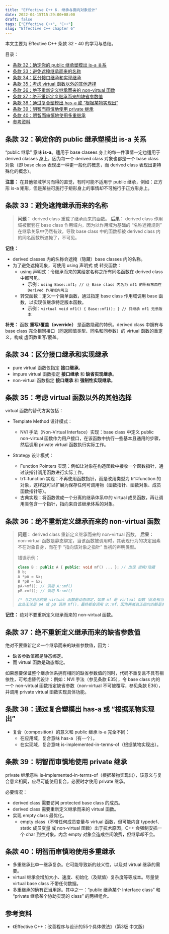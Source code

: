 ```yaml
---
title: "Effective C++ 6. 继承与面向对象设计"
date: 2022-04-15T15:29:00+08:00
draft: false
tags: ["Effective C++", "C++"]
slug: "Effective C++ chapter 6"
---
```


本文主要为 Effective C++ 条款 32 - 40 的学习与总结。

目录：

- [条款 32：确定你的 public 继承塑模出 is-a 关系](#条款-32确定你的-public-继承塑模出-is-a-关系)
- [条款 33：避免遮掩继承而来的名称](#条款-33避免遮掩继承而来的名称)
- [条款 34：区分接口继承和实现继承](#条款-34区分接口继承和实现继承)
- [条款 35：考虑 virtual 函数以外的其他选择](#条款-35考虑-virtual-函数以外的其他选择)
- [条款 36：绝不重新定义继承而来的 non-virtual 函数](#条款-36绝不重新定义继承而来的-non-virtual-函数)
- [条款 37：绝不重新定义继承而来的缺省参数值](#条款-37绝不重新定义继承而来的缺省参数值)
- [条款 38：通过复合塑模出 has-a 或 “根据某物实现出”](#条款-38通过复合塑模出-has-a-或-根据某物实现出)
- [条款 39：明智而审慎地使用 private 继承](#条款-39明智而审慎地使用-private-继承)
- [条款 40：明智而审慎地使用多重继承](#条款-40明智而审慎地使用多重继承)
- [参考资料](#参考资料)

## 条款 32：确定你的 public 继承塑模出 is-a 关系

“public 继承” 意味 **is-a**。适用于 base clasees 身上的每一件事情一定也适用于 derived classes 身上，因为每一个 derived class 对象也都是一个 base class 对象（即 base class 表现出一种更一般化的概念，而 derived class 表现出更特殊化的概念）。

**注意：** 在其他领域学习而得的直觉，有时可能不适用于 public 继承，例如：正方形 is-a 矩形，但是某些可施行于矩形身上的事情却不可施行于正方形身上。

## 条款 33：避免遮掩继承而来的名称

> **问题：** derived class 重载了继承而来的函数。
> **后果：** derived class 作用域被嵌套在 base class 作用域内，因为以作用域为基础的 “名称遮掩规则” 在继承关系中仍然有效，导致 base class 中的函数都被 derived class 内的同名函数所遮掩了，不可见。

**记住：**

* derived classes 内的名称会遮掩（隐藏）base classes 内的名称。
* 为了避免遮掩现象，可使用 using 声明式 或 转交函数：
  * using 声明式：令继承而来的某给定名称之所有同名函数在 derived class 中都可见。
    * 示例：`using Base::mf1; // 让 Base class 内名为 mf1 的所有东西在 Derived 作用域内可见`
  * 转交函数：定义一个简单函数，通过指定 base class 作用域调用 base 函数，以实现仅继承特定版本函数。
    * 示例：`virtual void mf1() { Base::mf1(); } // 只继承 mf1 无参版本`

**补充：** 函数 **重写/覆盖（override）** 是函数隐藏的特例。derived class 中拥有与 base class 完全相同接口（同返回值类型、同名和同参数）的 virtual 函数的重定义，构成 虚函数重写/覆盖。

## 条款 34：区分接口继承和实现继承

* pure virtual 函数仅指定 **接口继承**。
* impure virtual 函数指定 **接口继承** 和 **缺省实现继承**。
* non-virtual 函数指定 **接口继承** 和 **强制性实现继承**。

## 条款 35：考虑 virtual 函数以外的其他选择

virtual 函数的替代方案包括：

* Template Method 设计模式：
  * NVI 手法（Non-Virtual Interface）实现：base class 中定义 public non-virtual 函数作为用户接口，在该函数中执行一些基本且通用的步骤，然后调用 private virtual 函数执行实际工作。

* Strategy 设计模式：
  * Function Pointers 实现：例如让对象在构造函数中接收一个函数指针，通过该指针调用函数进行实际工作。
  * tr1::function 实现：不再使用函数指针，而是改用类型为 tr1::function 的对象，这样就可以扩展为保存任何可调用物（函数指针、函数对象、成员函数指针等）。
  * 古典实现：将函数做成一个分离的继承体系中的 virtual 成员函数，再让调用类包含一个指针，指向来自该继承体系的对象。

## 条款 36：绝不重新定义继承而来的 non-virtual 函数

> **问题：** derived class 重新定义继承而来的 non-virtual 函数。
> **后果：** non-virtual 函数是静态绑定，当该函数被调用时，其表现行为的决定因素不在对象自身，而在于 “指向该对象之指针” 当初的声明类型。
>
> 错误示例：
>
> ```C++
> class B : public A { public: void mf() ... }; // 出现 遮掩/隐藏
> B b;
> A *pA = &x;
> B *pB = &x;
> pA->mf(); // 调用 A::mf()
> pB->mf(); // 调用 B::mf()
>
> /* 与之对比的是 virtual 函数是动态绑定，如果 mf 是 virtual 函数（此处相当于 class B 覆写了 class A 实现）
> 此处无论是 pA 或 pB 调用 mf()，最终都会调用 B::mf，因为两者真正指向的都是类型为 B 的对象 */
> ```

**记住：** 绝对不要重新定义继承而来的 non-virtual 函数。

## 条款 37：绝不重新定义继承而来的缺省参数值

绝对不要重新定义一个继承而来的缺省参数值，因为：

* 缺省参数值都是静态绑定。
* 而 virtual 函数是动态绑定。

如果想要保证整个继承体系拥有相同的缺省参数值的同时，代码不重复且不具有相依性，可考虑替代设计：例如：NVI 手法（参见条款 E35），令 base class 内的一个 non-virtual 函数指定缺省参数（non-virtual 不可被覆写，参见条款 E36），并调用 private virtual 函数实现具体功能。

## 条款 38：通过复合塑模出 has-a 或 “根据某物实现出”

* 复合（composition）的意义和 public 继承 is-a 完全不同：
  * 在应用域，复合意味 has-a（有一个）。
  * 在实现域，复合意味 is-implemented-in-terms-of（根据某物实现出）。

## 条款 39：明智而审慎地使用 private 继承

private 继承意味 is-implemented-in-terms-of（根据某物实现出），该意义与复合意义相同，应尽可能使用复合，必要时才使用 private 继承。

必要情况：

* derived class 需要访问 protected base class 的成员。
* derived class 需要重新定义继承而来的 virtual 函数。
* 实现 empty class 最优化。
  * empty class（不带任何成员变量与 virtual 函数，但可能内含 typedef、static 成员变量 或 non-virtual 函数）出于技术原因，C++ 会强制安插一个 char 到空对象。内含 empty 对象会造成空间浪费，但继承却不会。

## 条款 40：明智而审慎地使用多重继承

* 多重继承比单一继承复杂。它可能导致新的歧义性，以及对 virtual 继承的需要。
* virtual 继承会增加大小、速度、初始化（及赋值）复杂度等等成本。尽量使 virtual base class 不带任何数据。
* 多重继承的确有正当用途。其中之一：“public 继承某个 Interface class” 和 “private 继承某个协助实现的 class” 的两相组合。

## 参考资料

* 《Effective C++：改善程序与设计的55个具体做法》（第3版 中文版）

